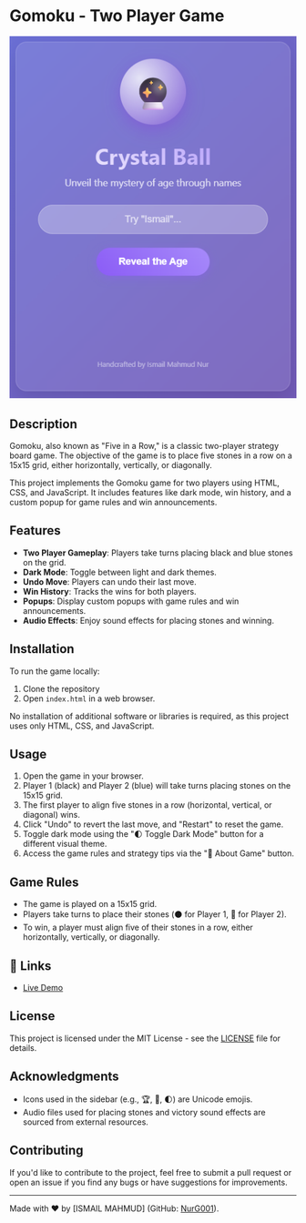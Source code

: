 # Gomoku - Two Player Game
![Crystal Ball Demo](https://github.com/NurG001/CrystalBall.github.io/blob/main/assets/index.png)
## Description

Gomoku, also known as "Five in a Row," is a classic two-player strategy board game. The objective of the game is to place five stones in a row on a 15x15 grid, either horizontally, vertically, or diagonally.

This project implements the Gomoku game for two players using HTML, CSS, and JavaScript. It includes features like dark mode, win history, and a custom popup for game rules and win announcements.

## Features

- **Two Player Gameplay**: Players take turns placing black and blue stones on the grid.
- **Dark Mode**: Toggle between light and dark themes.
- **Undo Move**: Players can undo their last move.
- **Win History**: Tracks the wins for both players.
- **Popups**: Display custom popups with game rules and win announcements.
- **Audio Effects**: Enjoy sound effects for placing stones and winning.

## Installation

To run the game locally:

1. Clone the repository
2. Open `index.html` in a web browser.

No installation of additional software or libraries is required, as this project uses only HTML, CSS, and JavaScript.

## Usage

1. Open the game in your browser.
2. Player 1 (black) and Player 2 (blue) will take turns placing stones on the 15x15 grid.
3. The first player to align five stones in a row (horizontal, vertical, or diagonal) wins.
4. Click "Undo" to revert the last move, and "Restart" to reset the game.
5. Toggle dark mode using the "🌓 Toggle Dark Mode" button for a different visual theme.
6. Access the game rules and strategy tips via the "📜 About Game" button.

## Game Rules

- The game is played on a 15x15 grid.
- Players take turns to place their stones (⚫ for Player 1, 🔵 for Player 2).
- To win, a player must align five of their stones in a row, either horizontally, vertically, or diagonally.

## 🔗 Links

- [Live Demo](https://nurg001.github.io/Gomuko.github.io/)

## License

This project is licensed under the MIT License - see the [LICENSE](LICENSE) file for details.

## Acknowledgments

- Icons used in the sidebar (e.g., 🏆, 📜, 🌓) are Unicode emojis.
- Audio files used for placing stones and victory sound effects are sourced from external resources.

## Contributing

If you'd like to contribute to the project, feel free to submit a pull request or open an issue if you find any bugs or have suggestions for improvements.

---
Made with ❤️ by [ISMAIL MAHMUD] (GitHub: [NurG001](https://github.com/NurG001)).

